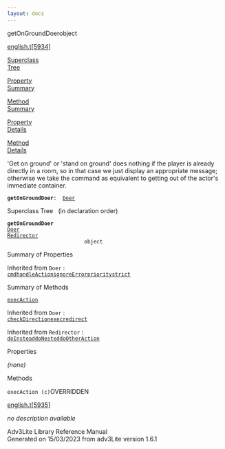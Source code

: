 ```yaml
---
layout: docs
---
```

<span class="title">getOnGroundDoer</span><span class="type">object</span>

[english.t](../file/english.t.html)\[[5934](../source/english.t.html#5934)\]

[Superclass  
Tree](#_SuperClassTree_)

[Property  
Summary](#_PropSummary_)

[Method  
Summary](#_MethodSummary_)

[Property  
Details](#_Properties_)

[Method  
Details](#_Methods_)



'Get on ground' or 'stand on ground' does nothing if the player is
already directly in a room, so in that case we just display an
appropriate message; otherwise we take the command as equivalent to
getting out of the actor's immediate container.

**`getOnGroundDoer`**` :   `[`Doer`](../object/Doer.html)



<span id="_SuperClassTree_"></span>



<span class="hdln">Superclass Tree</span>   (in declaration order)



**`getOnGroundDoer`**  
[`Doer`](../object/Doer.html)  
[`Redirector`](../object/Redirector.html)  
`                         object`  
<span id="_PropSummary_"></span>



<span class="hdln">Summary of Properties</span>  





Inherited from `Doer` :  
[`cmd`](../object/Doer.html#cmd)[`handleAction`](../object/Doer.html#handleAction)[`ignoreError`](../object/Doer.html#ignoreError)[`priority`](../object/Doer.html#priority)[`strict`](../object/Doer.html#strict)



<span id="_MethodSummary_"></span>



<span class="hdln">Summary of Methods</span>  



[`execAction`](#execAction)

Inherited from `Doer` :  
[`checkDirection`](../object/Doer.html#checkDirection)[`exec`](../object/Doer.html#exec)[`redirect`](../object/Doer.html#redirect)

Inherited from `Redirector` :  
[`doInstead`](../object/Redirector.html#doInstead)[`doNested`](../object/Redirector.html#doNested)[`doOtherAction`](../object/Redirector.html#doOtherAction)

<span id="_Properties_"></span>



<span class="hdln">Properties</span>  



*(none)* <span id="_Methods_"></span>



<span class="hdln">Methods</span>  



<span id="execAction"></span>

`execAction (c)`<span class="rem">OVERRIDDEN</span>

[english.t](../file/english.t.html)\[[5935](../source/english.t.html#5935)\]



*no description available*





Adv3Lite Library Reference Manual  
Generated on 15/03/2023 from adv3Lite version 1.6.1


